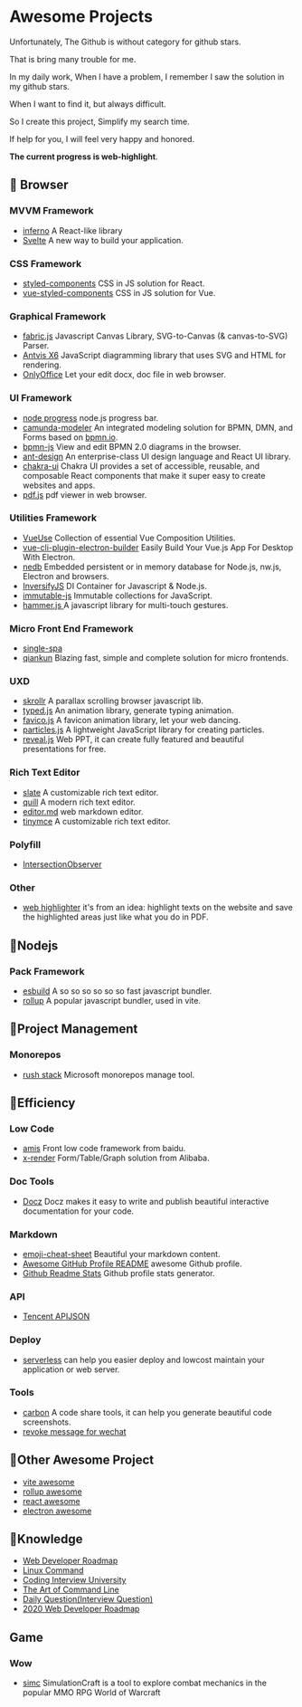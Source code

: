 # Awesome Projects

Unfortunately, The Github is without category for github stars.

That is bring many trouble for me.

In my daily work, When I have a problem, I remember I saw the solution in my github stars.

When I want to find it, but always difficult.

So I create this project, Simplify my search time.

If help for you, I will feel very happy and honored.

**The current progress is web-highlight**.

##  :file_folder: Browser

### MVVM Framework

- [inferno](https://github.com/infernojs/inferno) A React-like library
- [Svelte](https://github.com/sveltejs/svelte) A new way to build your application.

### CSS Framework

- [styled-components](https://github.com/styled-components/styled-components) CSS in JS solution for React.
- [vue-styled-components](https://github.com/styled-components/vue-styled-components) CSS in JS solution for Vue.

### Graphical Framework

- [fabric.js](https://github.com/fabricjs/fabric.js) Javascript Canvas Library, SVG-to-Canvas (& canvas-to-SVG) Parser.
- [Antvis X6](https://github.com/antvis/X6)  JavaScript diagramming library that uses SVG and HTML for rendering.
- [OnlyOffice](https://github.com/ONLYOFFICE/DocumentBuilder) Let your edit docx, doc file in web browser.

### UI Framework

- [node progress](https://github.com/visionmedia/node-progress) node.js progress bar.
- [camunda-modeler](https://github.com/camunda/camunda-modeler) An integrated modeling solution for BPMN, DMN, and Forms based on [bpmn.io](http://bpmn.io/).
- [bpmn-js](https://github.com/bpmn-io/bpmn-js) View and edit BPMN 2.0 diagrams in the browser.
- [ant-design](https://github.com/ant-design/ant-design) An enterprise-class UI design language and React UI library.
- [chakra-ui](https://github.com/chakra-ui/chakra-ui) Chakra UI provides a set of accessible, reusable, and composable React components that make it super easy to create websites and apps.
- [pdf.js](https://github.com/mozilla/pdf.js) pdf viewer in web browser.

### Utilities Framework

- [VueUse](https://github.com/vueuse/vueuse) Collection of essential Vue Composition Utilities.
- [vue-cli-plugin-electron-builder](https://github.com/nklayman/vue-cli-plugin-electron-builder) Easily Build Your Vue.js App For Desktop With Electron.
- [nedb](https://github.com/louischatriot/nedb) Embedded persistent or in memory database for Node.js, nw.js, Electron and browsers.
- [InversifyJS](https://github.com/inversify/InversifyJS) DI Container for Javascript & Node.js.
- [immutable-js](https://github.com/immutable-js/immutable-js) Immutable collections for JavaScript.
- [hammer.js ](http://hammerjs.github.io/) A javascript library for multi-touch gestures.

### Micro Front End Framework

- [single-spa](https://github.com/single-spa/single-spa)
- [qiankun](https://github.com/umijs/qiankun) Blazing fast, simple and complete solution for micro frontends.

### UXD

- [skrollr](https://github.com/Prinzhorn/skrollr)  A parallax scrolling browser javascript lib.
- [typed.js](https://github.com/mattboldt/typed.js) An animation library, generate typing animation.
- [favico.js](https://github.com/ejci/favico.js) A favicon animation library, let your web dancing.
- [particles.js](https://github.com/VincentGarreau/particles.js) A lightweight JavaScript library for creating particles.
- [reveal.js](https://github.com/hakimel/reveal.js) Web PPT, it can create fully featured and beautiful presentations for free.

### Rich Text Editor

- [slate](https://github.com/ianstormtaylor/slate) A customizable rich text editor.
- [quill](https://github.com/quilljs/quill) A modern rich text editor.
- [editor.md](https://github.com/pandao/editor.md) web markdown editor.
- [tinymce](https://github.com/tinymce/tinymce) A customizable rich text editor.

### Polyfill

- [IntersectionObserver](https://github.com/w3c/IntersectionObserver)

### Other

- [web highlighter](https://github.com/alienzhou/web-highlighter) it's from an idea: highlight texts on the website and save the highlighted areas just like what you do in PDF.

## :file_folder:Nodejs

### Pack Framework

- [esbuild](https://github.com/evanw/esbuild) A so so so so so so fast javascript bundler.
- [rollup](https://github.com/rollup/rollup) A popular javascript bundler, used in vite.

## :file_folder:Project Management

### Monorepos

- [rush stack](https://github.com/microsoft/rushstack) Microsoft monorepos manage tool.

## :file_folder:Efficiency

### Low Code

- [amis](https://github.com/baidu/amis) Front low code framework from baidu.
- [x-render](https://github.com/alibaba/x-render) Form/Table/Graph solution from Alibaba.

### Doc Tools

- [Docz](https://github.com/doczjs/docz) Docz makes it easy to write and publish beautiful interactive documentation for your code.

### Markdown

- [emoji-cheat-sheet](https://github.com/ikatyang/emoji-cheat-sheet) Beautiful your markdown content.
- [Awesome GitHub Profile README](https://github.com/abhisheknaiidu/awesome-github-profile-readme) awesome Github profile.
- [Github Readme Stats](https://github.com/anuraghazra/github-readme-stats) Github profile stats generator.

### API

- [Tencent APIJSON](https://github.com/Tencent/APIJSON)

### Deploy

- [serverless](https://github.com/serverless/serverless) can help you easier deploy and lowcost maintain your application or web server.

### Tools

- [carbon](https://github.com/carbon-app/carbon) A code share tools, it can help you generate beautiful code screenshots.
- [revoke message for wechat](https://github.com/huiyadanli/RevokeMsgPatcher)



## :file_folder:Other Awesome Project

- [vite awesome](https://github.com/vitejs/awesome-vite)
- [rollup awesome](https://github.com/rollup/awesome)
- [react awesome](https://github.com/enaqx/awesome-react)
- [electron awesome](https://github.com/sindresorhus/awesome-electron)

## :file_folder:Knowledge

- [Web Developer Roadmap](https://github.com/kamranahmedse/developer-roadmap)
- [Linux Command](https://github.com/jaywcjlove/linux-command) 
- [Coding Interview University](https://github.com/jwasham/coding-interview-university) 
- [The Art of Command Line](https://github.com/jlevy/the-art-of-command-line)
- [Daily Question(Interview Question)](https://github.com/shfshanyue/Daily-Question)
- [2020 Web Developer Roadmap](https://github.com/ccloli/developer-roadmap-zh-CN)

## Game

### Wow

- [simc](https://github.com/simulationcraft/simc) SimulationCraft is a tool to explore combat mechanics in the popular MMO RPG World of Warcraft

